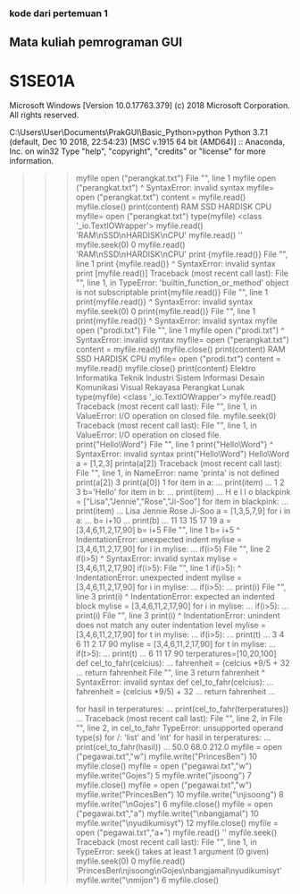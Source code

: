 ### kode dari pertemuan 1
## Mata kuliah pemrograman GUI
# S1SE01A
Microsoft Windows [Version 10.0.17763.379]
(c) 2018 Microsoft Corporation. All rights reserved.

C:\Users\User\Documents\PrakGUI\Basic_Python>python
Python 3.7.1 (default, Dec 10 2018, 22:54:23) [MSC v.1915 64 bit (AMD64)] :: Anaconda, Inc. on win32
Type "help", "copyright", "credits" or "license" for more information.
>>> myfile open ("perangkat.txt")
  File "<stdin>", line 1
    myfile open ("perangkat.txt")
              ^
SyntaxError: invalid syntax
>>> myfile= open ("perangkat.txt")
>>> content = myfile.read()
>>> myfile.close()
>>> print(content)
RAM
SSD
HARDISK
CPU
>>> myfile= open ("perangkat.txt")
>>> type(myfile)
<class '_io.TextIOWrapper'>
>>> myfile.read()
'RAM\nSSD\nHARDISK\nCPU'
>>> myfile.read()
''
>>> myfile.seek(0)
0
>>> myfile.read()
'RAM\nSSD\nHARDISK\nCPU'
>>> print {myfile.read()}
  File "<stdin>", line 1
    print {myfile.read()}
          ^
SyntaxError: invalid syntax
>>> print [myfile.read()]
Traceback (most recent call last):
  File "<stdin>", line 1, in <module>
TypeError: 'builtin_function_or_method' object is not subscriptable
>>> print{myfile.read()}
  File "<stdin>", line 1
    print{myfile.read()}
         ^
SyntaxError: invalid syntax
>>> myfile.seek(0)
0
>>> print{myfile.read()}
  File "<stdin>", line 1
    print{myfile.read()}
         ^
SyntaxError: invalid syntax
>>> myfile open ("prodi.txt")
  File "<stdin>", line 1
    myfile open ("prodi.txt")
              ^
SyntaxError: invalid syntax
>>> myfile= open ("perangkat.txt")
>>> content = myfile.read()
>>> myfile.close()
>>> print(content)
RAM
SSD
HARDISK
CPU
>>> myfile= open ("prodi.txt")
>>> content = myfile.read()
>>> myfile.close()
>>> print(content)
Elektro
Informatika
Teknik Industri
Sistem Informasi
Desain Komunikasi Visual
Rekayasa Perangkat Lunak
>>> type(myfile)
<class '_io.TextIOWrapper'>
>>> myfile.read()
Traceback (most recent call last):
  File "<stdin>", line 1, in <module>
ValueError: I/O operation on closed file.
>>> myfile.seek(0)
Traceback (most recent call last):
  File "<stdin>", line 1, in <module>
ValueError: I/O operation on closed file.
>>> print{"Hello\Word"}
  File "<stdin>", line 1
    print{"Hello\Word"}
         ^
SyntaxError: invalid syntax
>>> print("Hello\Word")
Hello\Word
>>> a = [1,2,3]
>>> printa(a[2])
Traceback (most recent call last):
  File "<stdin>", line 1, in <module>
NameError: name 'printa' is not defined
>>> print(a[2])
3
>>> print(a[0])
1
>>> for item in a:
...     print(item)
...
1
2
3
>>> b='Hello'
>>> for item in b:
...     print(item)
...
H
e
l
l
o
>>> blackpink = ["Lisa","Jennie","Rose","Ji-Soo"]
>>> for item in blackpink:
...     print(item)
...
Lisa
Jennie
Rose
Ji-Soo
>>> a = [1,3,5,7,9]
>>> for i in a:
...     b= i+10
...     print(b)
...
11
13
15
17
19
>>> a = [3,4,6,11,2,17,90]
>>>     b= i+5
  File "<stdin>", line 1
    b= i+5
    ^
IndentationError: unexpected indent
>>> mylise = [3,4,6,11,2,17,90]
>>> for i in mylise:
...     if(i>5)
  File "<stdin>", line 2
    if(i>5)
          ^
SyntaxError: invalid syntax
>>> mylise = [3,4,6,11,2,17,90]
>>>     if(i>5):
  File "<stdin>", line 1
    if(i>5):
    ^
IndentationError: unexpected indent
>>> mylise = [3,4,6,11,2,17,90]
>>> for i in mylise:
...     if(i>5):
...     print(i)
  File "<stdin>", line 3
    print(i)
        ^
IndentationError: expected an indented block
>>> mylise = [3,4,6,11,2,17,90]
>>> for i in mylise:
...     if(i>5):
...      print(i)
  File "<stdin>", line 3
    print(i)
           ^
IndentationError: unindent does not match any outer indentation level
>>> mylise = [3,4,6,11,2,17,90]
>>> for t in mylise:
...     if(i>5):
...      print(t)
...
3
4
6
11
2
17
90
>>> mylise = [3,4,6,11,2,17,90]
>>> for t in mylise:
...     if(t>5):
...      print(t)
...
6
11
17
90
>>> terperatures=[10,20,100]
>>> def cel_to_fahr(celcius):
...     fahrenheit = (celcius *9/5 + 32
...     return fahrenheit
  File "<stdin>", line 3
    return fahrenheit
         ^
SyntaxError: invalid syntax
>>> def cel_to_fahr(celcius):
...     fahrenheit = (celcius *9/5) + 32
...     return fahrenheit
...
>>>
>>> for hasil in terperatures:
...     print(cel_to_fahr(terperatures))
...
Traceback (most recent call last):
  File "<stdin>", line 2, in <module>
  File "<stdin>", line 2, in cel_to_fahr
TypeError: unsupported operand type(s) for /: 'list' and 'int'
>>> for hasil in terperatures:
...     print(cel_to_fahr(hasil))
...
50.0
68.0
212.0
>>> myfile = open ("pegawai.txt","w")
>>> myfile.write("PrincesBen")
10
>>> myfile.close()
>>> myfile = open ("pegawai.txt","w")
>>> myfile.write("Gojes")
5
>>> myfile.write("jisoong")
7
>>> myfile.close()
>>> myfile = open ("pegawai.txt","w")
>>> myfile.write("PrincesBen")
10
>>> myfile.write("\njisoong")
8
>>> myfile.write("\nGojes")
6
>>> myfile.close()
>>> myfile = open ("pegawai.txt","a")
>>> myfile.write("\nbangjamal")
10
>>> myfile.write("\nyudikumisyt")
12
>>> myfile.close()
>>> myfile = open ("pegawai.txt","a+")
>>> myfile.read()
''
>>> myfile.seek()
Traceback (most recent call last):
  File "<stdin>", line 1, in <module>
TypeError: seek() takes at least 1 argument (0 given)
>>> myfile.seek(0)
0
>>> myfile.read()
'PrincesBen\njisoong\nGojes\nbangjamal\nyudikumisyt'
>>> myfile.write("\nmijon")
6
>>> myfile.close()
>>>
